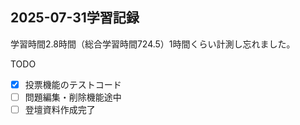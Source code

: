 ## 2025-07-31学習記録
学習時間2.8時間（総合学習時間724.5）1時間くらい計測し忘れました。

TODO
- [x] 投票機能のテストコード
- [ ] 問題編集・削除機能途中
- [ ] 登壇資料作成完了
